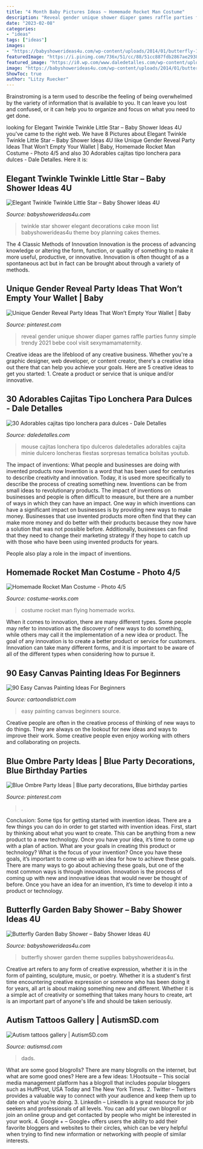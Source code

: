 ```yaml
---
title: "4 Month Baby Pictures Ideas ~ Homemade Rocket Man Costume"
description: "Reveal gender unique shower diaper games raffle parties funny simple trendy 2021 bebe cool visit sexymamamaternity"
date: "2023-02-08"
categories:
- "ideas"
tags: ["ideas"]
images:
- "https://babyshowerideas4u.com/wp-content/uploads/2014/01/butterfly-101.jpg"
featuredImage: "https://i.pinimg.com/736x/51/cc/88/51cc887fdb2867ae29386695188f4c47.jpg"
featured_image: "https://i0.wp.com/www.daledetalles.com/wp-content/uploads/2017/07/caja-tipo-lonchera-para-dulces27.jpg?resize=549%2C823"
image: "https://babyshowerideas4u.com/wp-content/uploads/2014/01/butterfly-101.jpg"
ShowToc: true
author: "Litzy Ruecker"
---
```



Brainstroming is a term used to describe the feeling of being overwhelmed by the variety of information that is available to you. It can leave you lost and confused, or it can help you to organize and focus on what you need to get done.

	

		
looking for Elegant Twinkle Twinkle Little Star – Baby Shower Ideas 4U you've came to the right web. We have 8 Pictures about Elegant Twinkle Twinkle Little Star – Baby Shower Ideas 4U like Unique Gender Reveal Party Ideas That Won’t Empty Your Wallet | Baby, Homemade Rocket Man Costume - Photo 4/5 and also 30 Adorables cajitas tipo lonchera para dulces - Dale Detalles. Here it is:
		
    
## Elegant Twinkle Twinkle Little Star – Baby Shower Ideas 4U

<img loading=lazy src="https://babyshowerideas4u.com/wp-content/uploads/2016/05/Elegant-Twinkle-Twinkle-Little-Star-Moon-Cake.jpg" onerror="this.onerror=null;this.src='https://tse3.mm.bing.net/th?id=OIP.FU_vH9f4WGbR6XRxj5Q1cwHaJ4&amp;pid=15.1';" alt="Elegant Twinkle Twinkle Little Star – Baby Shower Ideas 4U">

_Source: babyshowerideas4u.com_

>twinkle star shower elegant decorations cake moon list babyshowerideas4u theme boy planning cakes themes. 

	

The 4 Classic Methods of Innovation
Innovation is the process of advancing knowledge or altering the form, function, or quality of something to make it more useful, productive, or innovative. Innovation is often thought of as a spontaneous act but in fact can be brought about through a variety of methods.

    
## Unique Gender Reveal Party Ideas That Won’t Empty Your Wallet | Baby

<img loading=lazy src="https://i.pinimg.com/736x/51/cc/88/51cc887fdb2867ae29386695188f4c47.jpg" onerror="this.onerror=null;this.src='https://tse1.mm.bing.net/th?id=OIP.XcAwQOxOvzKWotkI8A41dAHaNK&amp;pid=15.1';" alt="Unique Gender Reveal Party Ideas That Won’t Empty Your Wallet | Baby">

_Source: pinterest.com_

>reveal gender unique shower diaper games raffle parties funny simple trendy 2021 bebe cool visit sexymamamaternity. 

	

Creative ideas are the lifeblood of any creative business. Whether you're a graphic designer, web developer, or content creator, there's a creative idea out there that can help you achieve your goals. Here are 5 creative ideas to get you started: 1. Create a product or service that is unique and/or innovative.

    
## 30 Adorables Cajitas Tipo Lonchera Para Dulces - Dale Detalles

<img loading=lazy src="https://i0.wp.com/www.daledetalles.com/wp-content/uploads/2017/07/caja-tipo-lonchera-para-dulces27.jpg?resize=549%2C823" onerror="this.onerror=null;this.src='https://tse2.mm.bing.net/th?id=OIP.PovxKjUJUpBoOZF50GPLxgHaLG&amp;pid=15.1';" alt="30 Adorables cajitas tipo lonchera para dulces - Dale Detalles">

_Source: daledetalles.com_

>mouse cajitas lonchera tipo dulceros daledetalles adorables cajita minie dulcero loncheras fiestas sorpresas tematica bolsitas youtub. 

	

The impact of inventions: What people and businesses are doing with invented products now
Invention is a word that has been used for centuries to describe creativity and innovation. Today, it is used more specifically to describe the process of creating something new. Inventions can be from small ideas to revolutionary products. The impact of inventions on businesses and people is often difficult to measure, but there are a number of ways in which they can have an impact. 
One way in which inventions can have a significant impact on businesses is by providing new ways to make money. Businesses that use invented products more often find that they can make more money and do better with their products because they now have a solution that was not possible before. Additionally, businesses can find that they need to change their marketing strategy if they hope to catch up with those who have been using invented products for years. 

People also play a role in the impact of inventions.

    
## Homemade Rocket Man Costume - Photo 4/5

<img loading=lazy src="https://photos.costume-works.com/full/rocket_man4.jpg" onerror="this.onerror=null;this.src='https://tse3.mm.bing.net/th?id=OIP.h3XR0e-jfkqIxFvNBNOBkQHaLk&amp;pid=15.1';" alt="Homemade Rocket Man Costume - Photo 4/5">

_Source: costume-works.com_

>costume rocket man flying homemade works. 

	

When it comes to innovation, there are many different types. Some people may refer to innovation as the discovery of new ways to do something, while others may call it the implementation of a new idea or product. The goal of any innovation is to create a better product or service for customers. Innovation can take many different forms, and it is important to be aware of all of the different types when considering how to pursue it.

    
## 90 Easy Canvas Painting Ideas For Beginners

<img loading=lazy src="http://www.cartoondistrict.com/wp-content/uploads/2017/06/Easy-Canvas-Painting-Ideas-For-Beginners16-1.jpg" onerror="this.onerror=null;this.src='https://tse2.mm.bing.net/th?id=OIP.x74ywo_6lFqgoTmFRqKvLQHaKQ&amp;pid=15.1';" alt="90 Easy Canvas Painting Ideas For Beginners">

_Source: cartoondistrict.com_

>easy painting canvas beginners source. 

	

Creative people are often in the creative process of thinking of new ways to do things. They are always on the lookout for new ideas and ways to improve their work. Some creative people even enjoy working with others and collaborating on projects.

    
## Blue Ombre Party Ideas | Blue Party Decorations, Blue Birthday Parties

<img loading=lazy src="https://i.pinimg.com/736x/b4/43/b7/b443b7c9b5d1ed5c95f2b2ccb1c40cb0.jpg" onerror="this.onerror=null;this.src='https://tse2.mm.bing.net/th?id=OIP.KOlrCaYqKCL7o1oovEmWCAHaJ7&amp;pid=15.1';" alt="Blue Ombre Party Ideas | Blue party decorations, Blue birthday parties">

_Source: pinterest.com_

>. 

	

Conclusion: Some tips for getting started with invention ideas.
There are a few things you can do in order to get started with invention ideas. First, start by thinking about what you want to create. This can be anything from a new product to a new technology. Once you have your idea, it’s time to come up with a plan of action. What are your goals in creating this product or technology? What is the focus of your invention? Once you have these goals, it’s important to come up with an idea for how to achieve these goals. There are many ways to go about achieving these goals, but one of the most common ways is through innovation. Innovation is the process of coming up with new and innovative ideas that would never be thought of before. Once you have an idea for an invention, it’s time to develop it into a product or technology.

    
## Butterfly Garden Baby Shower – Baby Shower Ideas 4U

<img loading=lazy src="https://babyshowerideas4u.com/wp-content/uploads/2014/01/butterfly-101.jpg" onerror="this.onerror=null;this.src='https://tse4.mm.bing.net/th?id=OIP.tDHN2eph00pfln4-_RBfowHaOO&amp;pid=15.1';" alt="Butterfly Garden Baby Shower – Baby Shower Ideas 4U">

_Source: babyshowerideas4u.com_

>butterfly shower garden theme supplies babyshowerideas4u. 

	

Creative art refers to any form of creative expression, whether it is in the form of painting, sculpture, music, or poetry. Whether it is a student's first time encountering creative expression or someone who has been doing it for years, all art is about making something new and different. Whether it is a simple act of creativity or something that takes many hours to create, art is an important part of anyone's life and should be taken seriously.

    
## Autism Tattoos Gallery | AutismSD.com

<img loading=lazy src="https://autismsd.com/wp-content/uploads/2014/01/Autism-Tribute.jpg" onerror="this.onerror=null;this.src='https://tse4.mm.bing.net/th?id=OIP.kB3KOER_HVZv2YCwN059rQHaLq&amp;pid=15.1';" alt="Autism tattoos gallery | AutismSD.com">

_Source: autismsd.com_

>dads. 

	

What are some good blogrolls?
There are many blogrolls on the internet, but what are some good ones? Here are a few ideas: 1.Hootsuite – This social media management platform has a blogroll that includes popular bloggers such as HuffPost, USA Today and The New York Times. 
2. Twitter – Twitters provides a valuable way to connect with your audience and keep them up to date on what you’re doing. 
3. LinkedIn – LinkedIn is a great resource for job seekers and professionals of all levels. You can add your own blogroll or join an online group and get contacted by people who might be interested in your work. 
4. Google + – Google+ offers users the ability to add their favorite bloggers and websites to their circles, which can be very helpful when trying to find new information or networking with people of similar interests.

